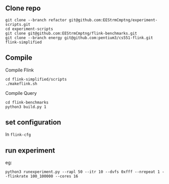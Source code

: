 
## Clone repo

```
git clone --branch refactor git@github.com:EEStrmCmptng/experiment-scripts.git
cd experiment-scripts
git clone git@github.com:EEStrmCmptng/flink-benchmarks.git
git clone --branch energy git@github.com:pentium3/cs551-flink.git flink-simplified
```


## Compile

Compile Flink

```
cd flink-simplified/scripts
./makeflink.sh
```

Compile Query

```
cd flink-benchmarks
python3 build.py 1
```

## set configuration

In `flink-cfg`

## run experiment

eg: 

`python3 runexperiment.py --rapl 50 --itr 10 --dvfs 0xfff --nrepeat 1 --flinkrate 100_100000 --cores 16`
